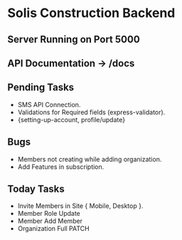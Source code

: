 # Solis Construction Backend

## Server Running on Port 5000
## API Documentation -> /docs

## Pending Tasks
 - SMS API Connection.
 - Validations for Required fields (express-validator).
 - {setting-up-account, profile/update}

## Bugs
 - Members not creating while adding organization.
 - Add Features in subscription.

## Today Tasks
 - Invite Members in Site { Mobile, Desktop }.
 - Member Role Update
 - Member Add Member
 - Organization Full PATCH